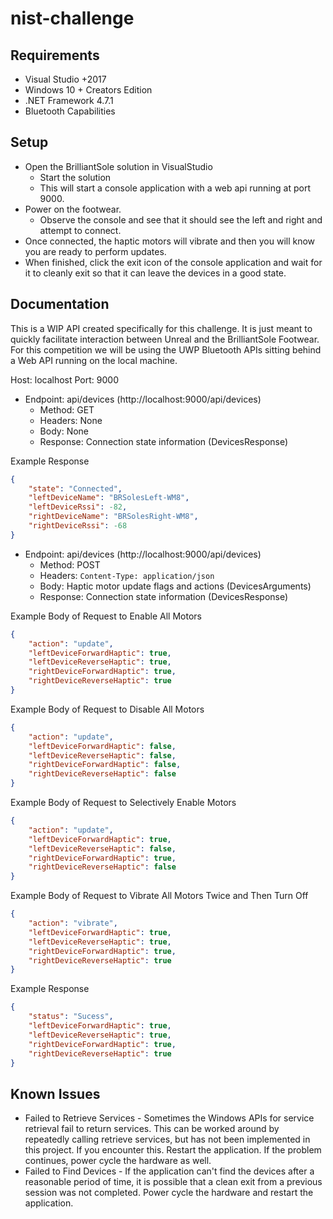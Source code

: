 # nist-challenge

## Requirements

- Visual Studio +2017
- Windows 10 + Creators Edition
- .NET Framework 4.7.1
- Bluetooth Capabilities

## Setup

* Open the BrilliantSole solution in VisualStudio
    * Start the solution
    * This will start a console application with a web api running at port 9000.
* Power on the footwear.
    * Observe the console and see that it should see the left and right and attempt to connect.
* Once connected, the haptic motors will vibrate and then you will know you are ready to perform updates.
* When finished, click the exit icon of the console application and wait for it to cleanly exit so that it can leave the devices in a good state.

## Documentation

This is a WIP API created specifically for this challenge.  It is just meant to quickly facilitate interaction between Unreal and the BrilliantSole Footwear.  For this competition we will be using the UWP Bluetooth APIs sitting behind a Web API running on the local machine.

Host: localhost
Port: 9000

* Endpoint: api/devices (http://localhost:9000/api/devices)
    * Method: GET
    * Headers: None
    * Body: None
    * Response: Connection state information (DevicesResponse)

Example Response
```json
{
    "state": "Connected",
    "leftDeviceName": "BRSolesLeft-WM8",
    "leftDeviceRssi": -82,
    "rightDeviceName": "BRSolesRight-WM8",
    "rightDeviceRssi": -68
}
```

* Endpoint: api/devices (http://localhost:9000/api/devices)
    * Method: POST
    * Headers: `Content-Type: application/json`
    * Body: Haptic motor update flags and actions (DevicesArguments)
    * Response: Connection state information (DevicesResponse)

Example Body of Request to Enable All Motors
```json
{
    "action": "update",
    "leftDeviceForwardHaptic": true,
    "leftDeviceReverseHaptic": true,
    "rightDeviceForwardHaptic": true,
    "rightDeviceReverseHaptic": true
}
```

Example Body of Request to Disable All Motors
```json
{
    "action": "update",
    "leftDeviceForwardHaptic": false,
    "leftDeviceReverseHaptic": false,
    "rightDeviceForwardHaptic": false,
    "rightDeviceReverseHaptic": false
}
```

Example Body of Request to Selectively Enable Motors
```json
{
    "action": "update",
    "leftDeviceForwardHaptic": true,
    "leftDeviceReverseHaptic": false,
    "rightDeviceForwardHaptic": true,
    "rightDeviceReverseHaptic": false
}
```

Example Body of Request to Vibrate All Motors Twice and Then Turn Off
```json
{
    "action": "vibrate",
    "leftDeviceForwardHaptic": true,
    "leftDeviceReverseHaptic": true,
    "rightDeviceForwardHaptic": true,
    "rightDeviceReverseHaptic": true
}
```

Example Response
```json
{
    "status": "Sucess",
    "leftDeviceForwardHaptic": true,
    "leftDeviceReverseHaptic": true,
    "rightDeviceForwardHaptic": true,
    "rightDeviceReverseHaptic": true
}
```


## Known Issues

* Failed to Retrieve Services - Sometimes the Windows APIs for service retrieval fail to return services.  This can be worked around by repeatedly calling retrieve services, but has not been implemented in this project.  If you encounter this. Restart the application.  If the problem continues, power cycle the hardware as well.
* Failed to Find Devices - If the application can't find the devices after a reasonable period of time, it is possible that a clean exit from a previous session was not completed.  Power cycle the hardware and restart the application.
